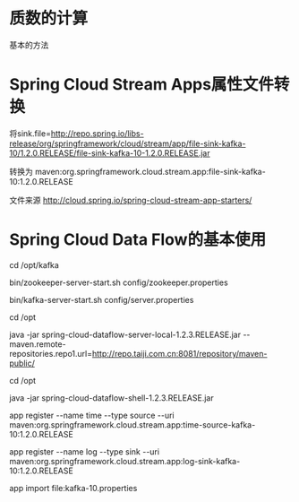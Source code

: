 质数的计算
==
基本的方法

Spring Cloud Stream Apps属性文件转换
==

将sink.file=http://repo.spring.io/libs-release/org/springframework/cloud/stream/app/file-sink-kafka-10/1.2.0.RELEASE/file-sink-kafka-10-1.2.0.RELEASE.jar

转换为 maven:org.springframework.cloud.stream.app:file-sink-kafka-10:1.2.0.RELEASE

文件来源 http://cloud.spring.io/spring-cloud-stream-app-starters/


Spring Cloud Data Flow的基本使用
===

cd /opt/kafka

bin/zookeeper-server-start.sh config/zookeeper.properties

bin/kafka-server-start.sh config/server.properties


cd /opt

java -jar spring-cloud-dataflow-server-local-1.2.3.RELEASE.jar --maven.remote-repositories.repo1.url=http://repo.taiji.com.cn:8081/repository/maven-public/

cd /opt

java -jar spring-cloud-dataflow-shell-1.2.3.RELEASE.jar

app register --name time --type source --uri maven:org.springframework.cloud.stream.app:time-source-kafka-10:1.2.0.RELEASE

app register --name log  --type sink   --uri maven:org.springframework.cloud.stream.app:log-sink-kafka-10:1.2.0.RELEASE


app import file:kafka-10.properties
